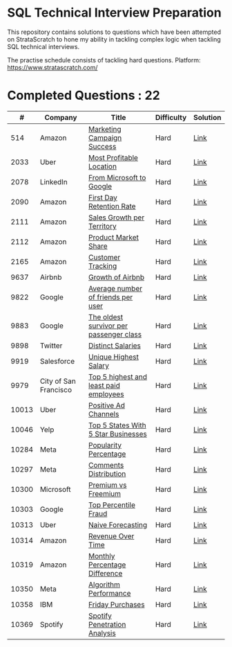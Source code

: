 # SQL Technical Interview Preparation

This repository contains solutions to questions which have been attempted on StrataScratch to hone my ability in tackling complex logic when tackling SQL technical interviews.

The practise schedule consists of tackling hard questions.
Platform: https://www.stratascratch.com/
# Completed Questions : 22

|  #  | Company |Title | Difficulty | Solution |   
| ----- | ------------- | ------------- | ------------- | ------------- |  
| 514  | Amazon | [Marketing Campaign Success](https://platform.stratascratch.com/coding/514-marketing-campaign-success-advanced?code_type=3) | Hard | [Link](sql/514) |
| 2033 | Uber | [Most Profitable Location](https://platform.stratascratch.com/coding/2033-find-the-most-profitable-location?code_type=3) | Hard | [Link](sql/2033) |
| 2078 | LinkedIn | [From Microsoft to Google](https://platform.stratascratch.com/coding/2078-from-microsoft-to-google?code_type=3) | Hard | [Link](sql/2078) |
| 2090 | Amazon | [First Day Retention Rate](https://platform.stratascratch.com/coding/2090-first-day-retention-rate?code_type=3)  | Hard | [Link](sql/2090) |
| 2111 | Amazon | [Sales Growth per Territory](https://platform.stratascratch.com/coding/2111-sales-growth-per-territory?code_type=3) | Hard | [Link](sql/2111) |
| 2112 | Amazon | [Product Market Share](https://platform.stratascratch.com/coding/2112-product-market-share?code_type=3) | Hard | [Link](sql/2112) |
| 2165 | Amazon | [Customer Tracking](https://platform.stratascratch.com/coding/2136-customer-tracking?code_type=3) | Hard | [Link](sql/2165) |
| 9637 | Airbnb | [Growth of Airbnb](https://platform.stratascratch.com/coding/9637-growth-of-airbnb?code_type=3) | Hard | [Link](sql/9637) |
| 9822 | Google | [Average number of friends per user](https://platform.stratascratch.com/coding/9822-find-the-average-number-of-friends-a-user-has?code_type=3) | Hard | [Link](sql/9822) 
| 9883 | Google | [The oldest survivor per passenger class](https://platform.stratascratch.com/coding/9883-find-the-oldest-survivor-per-passenger-class?code_type=3) | Hard | [Link](sql/9883) |
| 9898 | Twitter | [Distinct Salaries](https://platform.stratascratch.com/coding/9898-unique-salaries?code_type=3) | Hard | [Link](sql/9898) |
| 9919 | Salesforce | [Unique Highest Salary](https://platform.stratascratch.com/coding/9919-unique-highest-salary?code_type=3) | Hard | [Link](sql/9919) |
| 9979 | City of San Francisco | [Top 5 highest and least paid employees](https://platform.stratascratch.com/coding/9979-find-the-top-5-highest-paid-and-top-5-least-paid-employees-in-2012?code_type=3) | Hard | [Link](sql/9979) |
| 10013 | Uber | [Positive Ad Channels](https://platform.stratascratch.com/coding/10013-positive-ad-channels?code_type=3) | Hard | [Link](sql/10013) |
| 10046 | Yelp | [Top 5 States With 5 Star Businesses](https://platform.stratascratch.com/coding/10046-top-5-states-with-5-star-businesses?code_type=3)| Hard | [Link](sql/10046) |
| 10284 | Meta | [Popularity Percentage](https://platform.stratascratch.com/coding/10284-popularity-percentage?code_type=3) | Hard | [Link](sql/10284) |
| 10297 | Meta | [Comments Distribution](https://platform.stratascratch.com/coding/10297-comments-distribution?code_type=3) | Hard | [Link](sql/10297) |
| 10300 | Microsoft  | [Premium vs Freemium](https://platform.stratascratch.com/coding/10300-premium-vs-freemium?code_type=3) | Hard | [Link](sql/10300) |
| 10303  | Google | [Top Percentile Fraud](https://platform.stratascratch.com/coding/10303-top-percentile-fraud?code_type=3)  | Hard | [Link](sql/10303) |
| 10313 | Uber | [Naive Forecasting](https://platform.stratascratch.com/coding/10313-naive-forecasting?code_type=3) | Hard | [Link](sql/10313) |
| 10314 | Amazon | [Revenue Over Time](https://platform.stratascratch.com/coding/10314-revenue-over-time?code_type=3) | Hard | [Link](sql/10314) |
| 10319 | Amazon | [Monthly Percentage Difference](https://platform.stratascratch.com/coding/10319-monthly-percentage-difference?code_type=3) | Hard | [Link](sql/10319) |
| 10350 | Meta | [Algorithm Performance](https://platform.stratascratch.com/coding/10350-algorithm-performance?code_type=3) | Hard | [Link](sql/10350) |
| 10358 | IBM | [Friday Purchases](https://platform.stratascratch.com/coding/10358-friday-purchases?code_type=3) | Hard | [Link](sql/10358) |
| 10369 | Spotify | [Spotify Penetration Analysis](https://platform.stratascratch.com/coding/10369-spotify-penetration-analysis?code_type=3)  | Hard | [Link](sql/10369) |

















